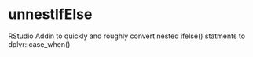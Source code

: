 # unnestIfElse
RStudio Addin to quickly and roughly convert nested ifelse() statments to dplyr::case_when()
